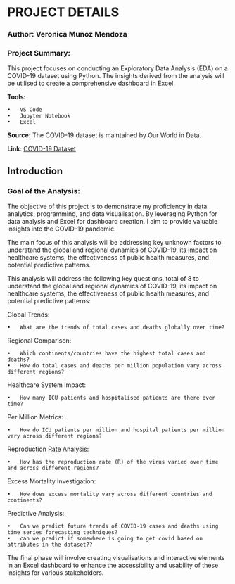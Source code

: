 # PROJECT DETAILS

### Author: Veronica Munoz Mendoza

### Project Summary: 
This project focuses on conducting an Exploratory Data Analysis (EDA) on a COVID-19 dataset using Python. 
The insights derived from the analysis will be utilised to create a comprehensive dashboard in Excel.

**Tools:**

	•	VS Code
	•	Jupyter Notebook
	•	Excel

**Source:** The COVID-19 dataset is maintained by Our World in Data.

**Link**: [COVID-19 Dataset](https://github.com/owid/covid-19-data/tree/master/public/data)



## Introduction

### Goal of the Analysis: 

The objective of this project is to demonstrate my proficiency in data analytics, programming, and data visualisation. By leveraging Python for data analysis and Excel for dashboard creation, I aim to provide valuable insights into the COVID-19 pandemic.

The main focus of this analysis will be addressing key unknown factors to understand the global and regional dynamics of COVID-19, its impact on healthcare systems, the effectiveness of public health measures, and potential predictive patterns.

This analysis will address the following key questions, total of 8 to understand the global and regional dynamics of COVID-19, its impact on healthcare systems, the effectiveness of public health measures, and potential predictive patterns:

Global Trends:

	•	What are the trends of total cases and deaths globally over time?

Regional Comparison:

	•	Which continents/countries have the highest total cases and deaths?
	•	How do total cases and deaths per million population vary across different regions?

Healthcare System Impact:

	•	How many ICU patients and hospitalised patients are there over time?

Per Million Metrics:

	•	How do ICU patients per million and hospital patients per million vary across different regions?

Reproduction Rate Analysis:

	•	How has the reproduction rate (R) of the virus varied over time and across different regions?

Excess Mortality Investigation:

	•	How does excess mortality vary across different countries and continents?

Predictive Analysis:

	•	Can we predict future trends of COVID-19 cases and deaths using time series forecasting techniques?
	•	can we predict if somewhere is going to get covid based on attributes in the dataset??

The final phase will involve creating visualisations and interactive elements in an Excel dashboard to enhance the accessibility and usability of these insights for various stakeholders.


